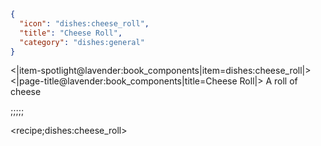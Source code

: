 ```json
{
  "icon": "dishes:cheese_roll",
  "title": "Cheese Roll",
  "category": "dishes:general"
}
```

<|item-spotlight@lavender:book_components|item=dishes:cheese_roll|>
<|page-title@lavender:book_components|title=Cheese Roll|>
A roll of cheese

;;;;;

<recipe;dishes:cheese_roll>

